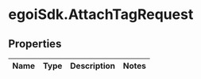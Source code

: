 # egoiSdk.AttachTagRequest

## Properties
Name | Type | Description | Notes
------------ | ------------- | ------------- | -------------


